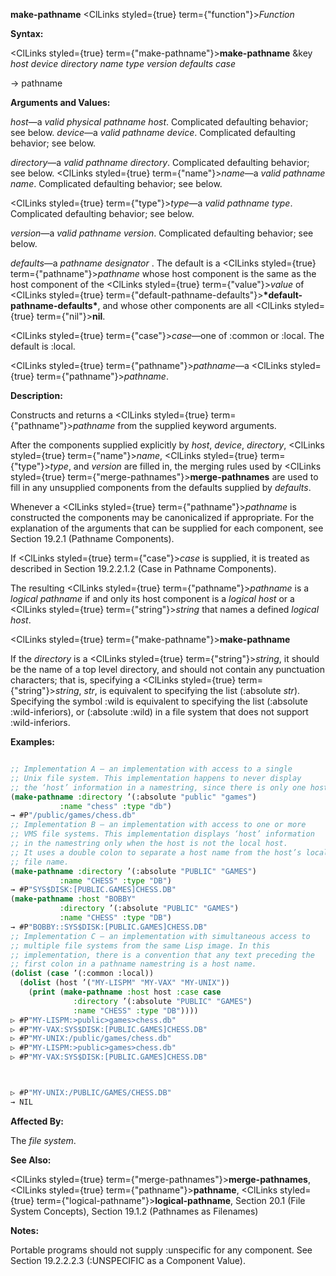 **make-pathname** <ClLinks styled={true} term={"function"}><i>Function</i></ClLinks> 



**Syntax:** 



<ClLinks styled={true} term={"make-pathname"}><b>make-pathname</b></ClLinks> &amp;key *host device directory name type version defaults case* 



→ pathname 



**Arguments and Values:** 



*host*—a *valid physical pathname host*. Complicated defaulting behavior; see below. *device*—a *valid pathname device*. Complicated defaulting behavior; see below. 



*directory*—a *valid pathname directory*. Complicated defaulting behavior; see below. <ClLinks styled={true} term={"name"}><i>name</i></ClLinks>—a *valid pathname name*. Complicated defaulting behavior; see below. 



<ClLinks styled={true} term={"type"}><i>type</i></ClLinks>—a *valid pathname type*. Complicated defaulting behavior; see below. 



*version*—a *valid pathname version*. Complicated defaulting behavior; see below. 



*defaults*—a *pathname designator* . The default is a <ClLinks styled={true} term={"pathname"}><i>pathname</i></ClLinks> whose host component is the same as the host component of the <ClLinks styled={true} term={"value"}><i>value</i></ClLinks> of <ClLinks styled={true} term={"default-pathname-defaults"}><b>\*default-pathname-defaults\*</b></ClLinks>, and whose other components are all <ClLinks styled={true} term={"nil"}><b>nil</b></ClLinks>. 



<ClLinks styled={true} term={"case"}><i>case</i></ClLinks>—one of :common or :local. The default is :local. 



<ClLinks styled={true} term={"pathname"}><i>pathname</i></ClLinks>—a <ClLinks styled={true} term={"pathname"}><i>pathname</i></ClLinks>. 



**Description:** 



Constructs and returns a <ClLinks styled={true} term={"pathname"}><i>pathname</i></ClLinks> from the supplied keyword arguments. 



After the components supplied explicitly by *host*, *device*, *directory*, <ClLinks styled={true} term={"name"}><i>name</i></ClLinks>, <ClLinks styled={true} term={"type"}><i>type</i></ClLinks>, and *version* are filled in, the merging rules used by <ClLinks styled={true} term={"merge-pathnames"}><b>merge-pathnames</b></ClLinks> are used to fill in any unsupplied components from the defaults supplied by *defaults*. 



Whenever a <ClLinks styled={true} term={"pathname"}><i>pathname</i></ClLinks> is constructed the components may be canonicalized if appropriate. For the explanation of the arguments that can be supplied for each component, see Section 19.2.1 (Pathname Components). 



If <ClLinks styled={true} term={"case"}><i>case</i></ClLinks> is supplied, it is treated as described in Section 19.2.2.1.2 (Case in Pathname Components). 



The resulting <ClLinks styled={true} term={"pathname"}><i>pathname</i></ClLinks> is a *logical pathname* if and only its host component is a *logical host* or a <ClLinks styled={true} term={"string"}><i>string</i></ClLinks> that names a defined *logical host*. 







 



 



<ClLinks styled={true} term={"make-pathname"}><b>make-pathname</b></ClLinks> 



If the *directory* is a <ClLinks styled={true} term={"string"}><i>string</i></ClLinks>, it should be the name of a top level directory, and should not contain any punctuation characters; that is, specifying a <ClLinks styled={true} term={"string"}><i>string</i></ClLinks>, *str*, is equivalent to specifying the list (:absolute *str*). Specifying the symbol :wild is equivalent to specifying the list (:absolute :wild-inferiors), or (:absolute :wild) in a file system that does not support :wild-inferiors. 



**Examples:**
```lisp

;; Implementation A – an implementation with access to a single 
;; Unix file system. This implementation happens to never display 
;; the ‘host’ information in a namestring, since there is only one host. 
(make-pathname :directory ’(:absolute "public" "games") 
	       :name "chess" :type "db") 
→ #P"/public/games/chess.db" 
;; Implementation B – an implementation with access to one or more 
;; VMS file systems. This implementation displays ‘host’ information 
;; in the namestring only when the host is not the local host. 
;; It uses a double colon to separate a host name from the host’s local 
;; file name. 
(make-pathname :directory ’(:absolute "PUBLIC" "GAMES") 
	       :name "CHESS" :type "DB") 
→ #P"SYS$DISK:[PUBLIC.GAMES]CHESS.DB" 
(make-pathname :host "BOBBY" 
	       :directory ’(:absolute "PUBLIC" "GAMES") 
	       :name "CHESS" :type "DB") 
→ #P"BOBBY::SYS$DISK:[PUBLIC.GAMES]CHESS.DB" 
;; Implementation C – an implementation with simultaneous access to 
;; multiple file systems from the same Lisp image. In this 
;; implementation, there is a convention that any text preceding the 
;; first colon in a pathname namestring is a host name. 
(dolist (case ’(:common :local)) 
  (dolist (host ’("MY-LISPM" "MY-VAX" "MY-UNIX")) 
    (print (make-pathname :host host :case case 
			  :directory ’(:absolute "PUBLIC" "GAMES") 
			  :name "CHESS" :type "DB")))) 
▷ #P"MY-LISPM:>public>games>chess.db" 
▷ #P"MY-VAX:SYS$DISK:[PUBLIC.GAMES]CHESS.DB" 
▷ #P"MY-UNIX:/public/games/chess.db" 
▷ #P"MY-LISPM:>public>games>chess.db" 
▷ #P"MY-VAX:SYS$DISK:[PUBLIC.GAMES]CHESS.DB" 



▷ #P"MY-UNIX:/PUBLIC/GAMES/CHESS.DB" 
→ NIL 

```
**Affected By:** 



The *file system*. 



**See Also:** 



<ClLinks styled={true} term={"merge-pathnames"}><b>merge-pathnames</b></ClLinks>, <ClLinks styled={true} term={"pathname"}><b>pathname</b></ClLinks>, <ClLinks styled={true} term={"logical-pathname"}><b>logical-pathname</b></ClLinks>, Section 20.1 (File System Concepts), Section 19.1.2 (Pathnames as Filenames) 



**Notes:** 



Portable programs should not supply :unspecific for any component. See Section 19.2.2.2.3 (:UNSPECIFIC as a Component Value). 



